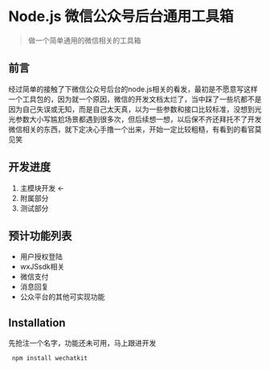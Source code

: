 # Node.js 微信公众号后台通用工具箱

> 做一个简单通用的微信相关的工具箱

## 前言

经过简单的接触了下微信公众号后台的node.js相关的看发，最初是不愿意写这样一个工具包的，因为就一个原因，微信的开发文档太烂了，当中踩了一些坑都不是因为自己失误或无知，而是自己太天真，以为一些参数和接口比较标准，没想到光光参数大小写尴尬场景都遇到很多次，但后续想一想，以后保不齐还拜托不了开发微信相关的东西，就下定决心手撸一个出来，开始一定比较粗糙，有看到的看官莫见笑

## 开发进度

1. 主模块开发 <-
2. 附属部分
3. 测试部分

## 预计功能列表

- 用户授权登陆
- wxJSsdk相关
- 微信支付
- 消息回复
- 公众平台的其他可实现功能

## Installation

先抢注一个名字，功能还未可用，马上跟进开发

```sh
 npm install wechatkit
```